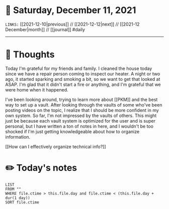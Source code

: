 # 📅 Saturday, December 11, 2021
`LINKS:` [[2021-12-10|previous]] // [[2021-12-12|next]] // [[2021-12 December|month]] // [[journal]] 
#daily

---
# 💭 Thoughts
Today I'm grateful for my friends and family. I cleaned the house today since we have a repair person coming to inspect our heater. A night or two ago, it started sparking and smoking a bit, so we want to get that looked at ASAP. I'm glad that it didn't start a fire or anything, and I'm grateful that we were home when it happened. 

I've been looking around, trying to learn more about [[PKM]] and the best way to set up a vault. After looking through the vaults of some who've been posting videos on the topic, I realize that I should be more confident in my own system. So far, I'm not impressed by the vaults of others. This might just be because each vault system is optimized for the user and is super personal, but I have written a ton of notes in here, and I wouldn't be too shocked if I'm just getting knowledgeable about how to organize information. 

[[How can I effectively organize technical info?]]

# ✏️ Today's notes
```dataview
LIST 
FROM ""
WHERE file.ctime > this.file.day and file.ctime < (this.file.day + dur(1 day))
SORT file.ctime
```
